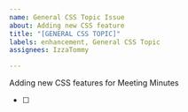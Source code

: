 ```yaml
---
name: General CSS Topic Issue
about: Adding new CSS feature
title: "[GENERAL CSS TOPIC]"
labels: enhancement, General CSS Topic
assignees: IzzaTommy

---
```


Adding new CSS features for Meeting Minutes

- [ ]
